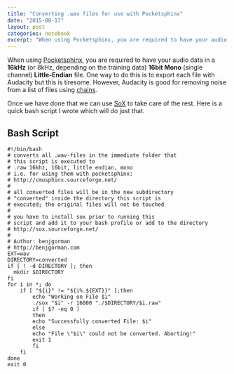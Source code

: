 ```yaml
---
title: "Converting .wav files for use with Pocketsphinx"
date: "2015-08-17"
layout: post
categories: notebook
excerpt: "When using Pocketsphinx, you are required to have your audio files in a specific format. Using Audacity for this task works but it sucks. Lets write a bash script to save time!"
---
```


When using [Pocketsphinx](http://cmusphinx.sourceforge.net/), you are required to have your audio data in a **16kHz** (or 8kHz, depending on the training data) **16bit Mono** (single channel) **Little-Endian** file. One way to do this is to export each file with Audacity but this is tiresome. However, Audacity is good for removing noise from a list of files using [chains](http://manual.audacityteam.org/o/man/edit_chains.html).

Once we have done that we can use [SoX](http://sox.sourceforge.net/) to take care of the rest. Here is a quick bash script I wrote which will do just that.

## Bash Script

```
#!/bin/bash
# converts all .wav-files in the immediate folder that
# this script is executed to
# .raw 16khz, 16bit, little endian, mono
# i.e. for using them with pocketsphinx:
# http://cmusphinx.sourceforge.net/
#
# all converted files will be in the new subdirectory
# "converted" inside the directory this script is
# executed; the original files will not be touched
#
# you have to install sox prior to running this
# script and add it to your bash profile or add to the directory
# http://sox.sourceforge.net/
#
# Author: benjgorman
# http://benjgorman.com
EXT=wav
DIRECTORY=converted
if [ ! -d DIRECTORY ]; then
  mkdir $DIRECTORY
fi
for i in *; do
    if [ "${i}" != "${i%.${EXT}}" ];then
        echo "Working on File $i"
        ./sox "$i" -r 16000 "./$DIRECTORY/$i.raw"
        if [ $? -eq 0 ]
        then
        echo "Successfully converted File: $i"
        else
        echo "File \"$i\" could not be converted. Aborting!"
        exit 1
        fi
    fi  
done
exit 0
```
